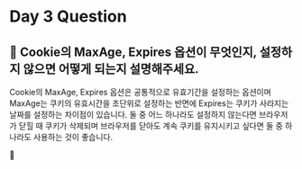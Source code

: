 # Day 3 Question



## :memo: Cookie의 MaxAge, Expires 옵션이 무엇인지, 설정하지 않으면 어떻게 되는지 설명해주세요.

Cookie의 MaxAge, Expires 옵션은 공통적으로 유효기간을 설정하는 옵션이며 MaxAge는 쿠키의 유효시간을 초단위로 설정하는 반면에 Expires는 쿠키가 사라지는 날짜를 설정하는 차이점이 있습니다. 둘 중 어느 하나라도 설정하지 않는다면 브라우저가 닫힐 때 쿠키가 삭제되며 브라우저를 닫아도 계속 쿠키를 유지시키고 싶다면 둘 중 하나라도 사용하는 것이 좋습니다.

:rocket: